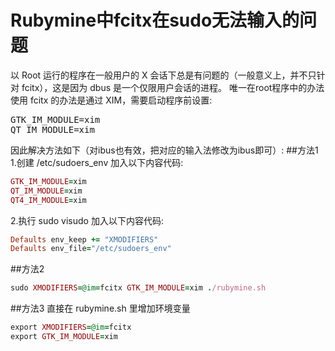 # Rubymine中fcitx在sudo无法输入的问题
以 Root 运行的程序在一般用户的 X 会话下总是有问题的（一般意义上，并不只针对 fcitx），这是因为 dbus 是一个仅限用户会话的进程。
唯一在root程序中的办法使用 fcitx 的办法是通过 XIM，需要启动程序前设置:
<pre>
GTK_IM_MODULE=xim
QT_IM_MODULE=xim
</pre>

因此解决方法如下（对ibus也有效，把对应的输入法修改为ibus即可）:
##方法1
1.创建 /etc/sudoers_env 加入以下内容代码:
```ruby
GTK_IM_MODULE=xim
QT_IM_MODULE=xim
QT4_IM_MODULE=xim
```
2.执行 sudo visudo 加入以下内容代码:
```ruby
Defaults env_keep += "XMODIFIERS"
Defaults env_file="/etc/sudoers_env"
```
##方法2
```ruby
sudo XMODIFIERS=@im=fcitx GTK_IM_MODULE=xim ./rubymine.sh
```
##方法3
直接在 rubymine.sh 里增加环境变量
```ruby
export XMODIFIERS=@im=fcitx
export GTK_IM_MODULE=xim
```
